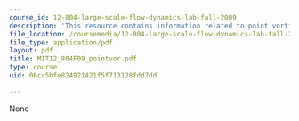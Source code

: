 ```yaml
---
course_id: 12-804-large-scale-flow-dynamics-lab-fall-2009
description: 'This resource contains information related to point vortices. '
file_location: /coursemedia/12-804-large-scale-flow-dynamics-lab-fall-2009/06cc5bfe824921421f5f713128fdd7dd_MIT12_804F09_pointvor.pdf
file_type: application/pdf
layout: pdf
title: MIT12_804F09_pointvor.pdf
type: course
uid: 06cc5bfe824921421f5f713128fdd7dd

---
```

None